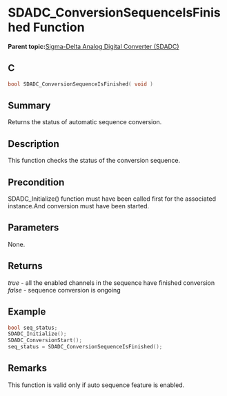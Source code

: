 # SDADC\_ConversionSequenceIsFinished Function

**Parent topic:**[Sigma-Delta Analog Digital Converter \(SDADC\)](GUID-67D47E4E-A9CC-4485-9552-A56F2E6825A3.md)

## C

```c
bool SDADC_ConversionSequenceIsFinished( void )
```

## Summary

Returns the status of automatic sequence conversion.

## Description

This function checks the status of the conversion sequence.

## Precondition

SDADC\_Initialize\(\) function must have been called first for the associated instance.And conversion must have been started.

## Parameters

None.

## Returns

*true* - all the enabled channels in the sequence have finished conversion<br />*false* - sequence conversion is ongoing

## Example

```c
bool seq_status;
SDADC_Initialize();
SDADC_ConversionStart();
seq_status = SDADC_ConversionSequenceIsFinished();
```

## Remarks

This function is valid only if auto sequence feature is enabled.


